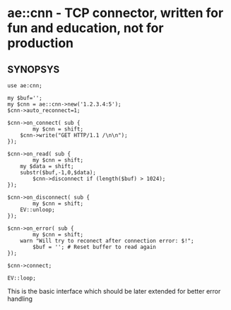 # ae::cnn - TCP connector, written for fun and education, not for production

## SYNOPSYS

    use ae:cnn;
    
    my $buf='';
    my $cnn = ae::cnn->new('1.2.3.4:5');
    $cnn->auto_reconnect=1;
    
    $cnn->on_connect( sub {
			my $cnn = shift;
    	$cnn->write("GET HTTP/1.1 /\n\n");
    });
    
    $cnn->on_read( sub {
			my $cnn = shift;
    	my $data = shift;
    	substr($buf,-1,0,$data);
			$cnn->disconnect if (length($buf) > 1024);
    });

    $cnn->on_disconnect( sub { 
			my $cnn = shift;
    	EV::unloop;
    });
    
    $cnn->on_error( sub {
			my $cnn = shift;
    	warn "Will try to reconect after connection error: $!";
			$buf = ''; # Reset buffer to read again
    });
    
    $cnn->connect;
    
    EV::loop;

This is the basic interface which should be later extended for better error handling
